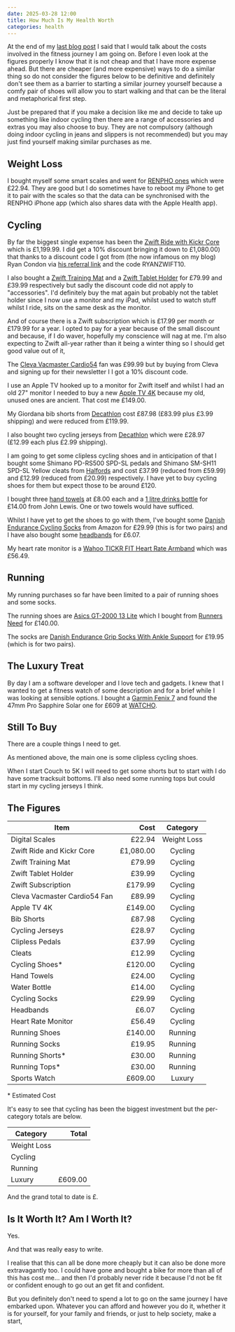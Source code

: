 ```yaml
---
date: 2025-03-28 12:00
title: How Much Is My Health Worth
categories: health
---
```


At the end of my [last blog post](2025-03-02-seeing-the-difference) I said that I would talk about the costs involved in the fitness journey I am going on. Before I even look at the figures properly I know that it is not cheap and that I have more expense ahead. But there are cheaper (and more expensive) ways to do a similar thing so do not consider the figures below to be definitive and definitely don't see them as a barrier to starting a similar journey yourself because a comfy pair of shoes will allow you to start walking and that can be the literal and metaphorical first step.

Just be prepared that if you make a decision like me and decide to take up something like indoor cycling then there are a range of accessories and extras you may also choose to buy. They are not compulsory (although doing indoor cycling in jeans and slippers is not recommended) but you may just find yourself making similar purchases as me.

## Weight Loss

I bought myself some smart scales and went for [RENPHO ones](https://www.amazon.co.uk/dp/B0BDF4QCR2) which were £22.94. They are good but I do sometimes have to reboot my iPhone to get it to pair with the scales so that the data can be synchronised with the RENPHO iPhone app (which also shares data with the Apple Health app).

## Cycling

By far the biggest single expense has been the [Zwift Ride with Kickr Core](https://uk.zwift.com/collections/all/products/zwift-ride-kickr-core) which is £1,199.99. I did get a 10% discount bringing it down to £1,080.00) that thanks to a discount code I got from (the now infamous on my blog) Ryan Condon via [his referral link](https://zwiftinc.sjv.io/DybyQj) and the code RYANZWIFT10.

I also bought a [Zwift Training Mat](https://uk.zwift.com/collections/all/products/zwift-training-mat?variant=43340241862896) and a [Zwift Tablet Holder](https://uk.zwift.com/products/zwift-ride-tablet-holder?variant=45963971199216) for £79.99 and £39.99 respectively but sadly the discount code did not apply to "accessories". I'd definitely buy the mat again but probably not the tablet holder since I now use a monitor and my iPad, whilst used to watch stuff whilst I ride, sits on the same desk as the monitor. 

And of course there is a Zwift subscription which is £17.99 per month or £179.99 for a year. I opted to pay for a year because of the small discount and because, if I do waver, hopefully my conscience will nag at me. I'm also expecting to Zwift all-year rather than it being a winter thing so I should get good value out of it,

The [Cleva Vacmaster Cardio54](https://www.cleva-uk.com/products/vacmaster-cardio54-fan) fan was £99.99 but by buying from Cleva and signing up for their newsletter I I got a 10% discount code.

I use an Apple TV hooked up to a monitor for Zwift itself and whilst I had an old 27" monitor I needed to buy a new [Apple TV 4K](https://www.apple.com/apple-tv-4k/) because my old, unused ones are ancient. That cost me £149.00.

My Giordana bib shorts from [Decathlon](https://www.decathlon.co.uk/p/mp/giordana/giordana-men-s-fr-c-pro-5cm-shorter-bib-short-forest-green/_/R-p-a6aebf68-455c-4de4-96bf-13ce7b17da89?mc=a6aebf68-455c-4de4-96bf-13ce7b17da89_c15&c=bordeaux#selectedSize=2XL) cost £87.98 (£83.99 plus £3.99 shipping) and were reduced from £119.99.

I also bought two cycling jerseys from [Decathlon](https://www.decathlon.co.uk/p/men-s-breathable-mtb-jersey/_/R-p-327890?mc=8772459&c=green_meleze%20green) which were £28.97 (£12.99 each plus £2.99 shipping). 

I am going to get some clipless cycling shoes and in anticipation of that I bought some Shimano PD-RS500 SPD-SL pedals and Shimano SM-SH11 SPD-SL Yellow cleats from [Halfords](https://www.halfords.com/) and cost £37.99 (reduced from £59.99) and £12.99 (reduced from £20.99) respectively. I have yet to buy cycling shoes for them but expect those to be around £120.

I bought three [hand towels](https://www.johnlewis.com/john-lewis-ultra-soft-cotton-towels/hibiscus-pink/p5399715) at £8.00 each and a [1 litre drinks bottle](https://www.johnlewis.com/ion8-motivation-leak-proof-recyclon-drinks-bottle-1l/ice/p6282498) for £14.00 from John Lewis. One or two towels would have sufficed.

Whilst I have yet to get the shoes to go with them, I've bought some [Danish Endurance Cycling Socks](https://www.amazon.co.uk/dp/B0BKLCKT91) from Amazon for £29.99 (this is for two pairs) and I have also bought some [headbands](https://www.amazon.co.uk/dp/B08S384T5Z) for £6.07.

My heart rate monitor is a [Wahoo TICKR FIT Heart Rate Armband](https://www.amazon.co.uk/dp/B078GRMFSN) which was £56.49.

## Running

My running purchases so far have been limited to a pair of running shoes and some socks.

The running shoes are [Asics GT-2000 13 Lite](https://www.asics.com/gb/en-gb/gt-2000-13-lite-show/p/1011B953-001.html) which I bought from [Runners Need](https://www.runnersneed.com/p/asics-mens-gt-2000-13-lite-show-shoes-C22AGB0097.html?colour=3607) for £140.00.

The socks are [Danish Endurance Grip Socks With Ankle Support](https://www.amazon.co.uk/dp/B0B12SCY8L) for £19.95 (which is for two pairs).

## The Luxury Treat

By day I am a software developer and I love tech and gadgets. I knew that I wanted to get a fitness watch of some description and for a brief while I was looking at sensible options. I bought a [Garmin Fenix 7](https://www.garmin.com/en-GB/p/735611) and found the 47mm Pro Sapphire Solar one for £609 at [WATCHO](https://www.watcho.co.uk/watches/garmin/garmin-fenix-7-pro-47mm-sapphire-solar-titanium-carbon-grey-dlc-black-watch-010-02777-11/).

## Still To Buy

There are a couple things I need to get.

As mentioned above, the main one is some clipless cycling shoes.

When I start Couch to 5K I will need to get some shorts but to start with I do have some tracksuit bottoms. I'll also need some running tops but could start in my cycling jerseys I think.

## The Figures

| Item | Cost | Category |
| --- | --: | :-: |
| Digital Scales | £22.94 | Weight Loss |
| Zwift Ride and Kickr Core | £1,080.00 | Cycling |
| Zwift Training Mat | £79.99 | Cycling |
| Zwift Tablet Holder | £39.99 | Cycling |
| Zwift Subscription | £179.99 | Cycling |
| Cleva Vacmaster Cardio54 Fan | £89.99 | Cycling |
| Apple TV 4K | £149.00 | Cycling |
| Bib Shorts | £87.98 | Cycling |
| Cycling Jerseys | £28.97 | Cycling |
| Clipless Pedals | £37.99 | Cycling |
| Cleats | £12.99 | Cycling |
| Cycling Shoes*| £120.00 | Cycling |
| Hand Towels | £24.00 | Cycling |
| Water Bottle | £14.00 | Cycling |
| Cycling Socks | £29.99 | Cycling |
| Headbands | £6.07 | Cycling |
| Heart Rate Monitor | £56.49 | Cycling |
| Running Shoes | £140.00 | Running |
| Running Socks | £19.95 | Running |
| Running Shorts* | £30.00 | Running |
| Running Tops* | £30.00 | Running |
| Sports Watch | £609.00 | Luxury |

\* Estimated Cost

It's easy to see that cycling has been the biggest investment but the per-category totals are below.

| Category | Total |
| --- | --: |
| Weight Loss |  |
| Cycling |  |
| Running |  |
| Luxury | £609.00 |

And the grand total to date is £.

## Is It Worth It? Am I Worth It?

Yes.

And that was really easy to write.

I realise that this can all be done more cheaply but it can also be done more extravagantly too. I could have gone and bought a bike for more than all of this has cost me... and then I'd probably never ride it because I'd not be fit or confident enough to go out an get fit and confident.

But you definitely don't need to spend a lot to go on the same journey I have embarked upon. Whatever you can afford and however you do it, whether it is for yourself, for your family and friends, or just to help society, make a start, 
